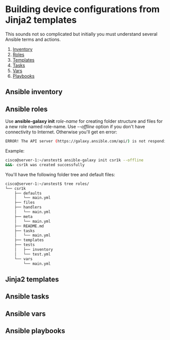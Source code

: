 # Building device configurations from Jinja2 templates

This sounds not so complicated but initially you must understand several Ansible terms and actions.

1. [Inventory](#ansible-inventory)
2. [Roles](#ansible-roles)
3. [Templates](#jinja2-templates)
4. [Tasks](#ansible-tasks)
5. [Vars](#ansible-vars)
6. [Playbooks](#ansible-playbooks)

## Ansible inventory

## Ansible roles

Use **ansible-galaxy init** *role-name* for creating folder structure and files for a new role named role-name. Use *--offline* option if you don't have connectivity to Internet. Otherwise you'll get en error:

```sh
ERROR! The API server (https://galaxy.ansible.com/api/) is not responding, please try again later.
```

Example:

```sh
cisco@server-1:~/anstest$ ansible-galaxy init csr1k --offline
&&&- csr1k was created successfully
```

You'll have the following folder tree and default files:

```sh
cisco@server-1:~/anstest$ tree roles/
└── csr1k
    ├── defaults
    │   └── main.yml
    ├── files
    ├── handlers
    │   └── main.yml
    ├── meta
    │   └── main.yml
    ├── README.md
    ├── tasks
    │   └── main.yml
    ├── templates
    ├── tests
    │   ├── inventory
    │   └── test.yml
    └── vars
        └── main.yml
```

## Jinja2 templates

## Ansible tasks

## Ansible vars

## Ansible playbooks
